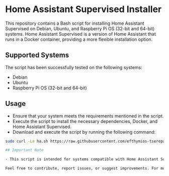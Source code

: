 # Home Assistant Supervised Installer

This repository contains a Bash script for installing Home Assistant Supervised on Debian, Ubuntu, and Raspberry Pi OS (32-bit and 64-bit) systems. Home Assistant Supervised is a version of Home Assistant that runs in a Docker container, providing a more flexible installation option.

## Supported Systems

The script has been successfully tested on the following systems:
- Debian
- Ubuntu
- Raspberry Pi OS (32-bit and 64-bit)

## Usage

- Ensure that your system meets the requirements mentioned in the script.
- Execute the script to install the necessary dependencies, Docker, and Home Assistant Supervised.
- Download and execute the script by running the following command:

```bash
sudo curl -Lo ha.sh https://raw.githubusercontent.com/efthymios-tserepas/homeassistant_supervised/main/ha.sh && sudo bash ha.sh

## Important Note

- This script is intended for systems compatible with Home Assistant Supervised and may not work on all environments.

Feel free to contribute, report issues, or suggest improvements. For more information on Home Assistant, visit [Home Assistant Official Website](https://www.home-assistant.io/).
